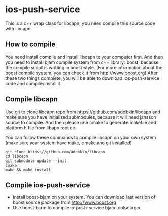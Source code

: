 ios-push-service
================

This is a c++ wrap class for libcapn, you need compile this source code with libcapn.

How to compile
--------------

You need install compile and install libcapn to your computer first. And then you need to install bjam compile system from c++ library: boost, because the compile script is writting in boost style. (For more information about the boost compile system, you can check it from http://www.boost.org) After these two things complete, you will be able to download ios-push-service code and compile/install it.

Compile libcapn
---------------

Use git to clone libcapn repo from https://github.com/adobkin/libcapn and make sure you have initialized submodules, because it will need jansson source to compile. And then please use cmake to generate makefile and platform.h file from libapn root dir.

You can follow these commands to compile libcapn on your own system (make sure your system have make, cmake and git installed)

    git clone https://github.com/adobkin/libcapn
    cd libcapn
    git submodule update --init
    cmake .
    make && make install

Compile ios-push-service
------------------------

* Install boost-bjam on your system. You can download last version of boost source package from http://www.boost.org
* Use boost-bjam to compile io-push-service
    bjam toolset=gcc
